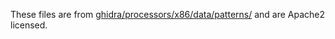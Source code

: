 These files are from [ghidra/processors/x86/data/patterns/](https://github.com/NationalSecurityAgency/ghidra/tree/79d8f164f8bb8b15cfb60c5d4faeb8e1c25d15ca/Ghidra/Processors/x86/data/patterns) and are Apache2 licensed.
